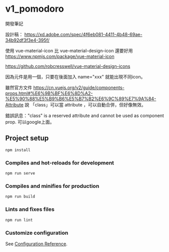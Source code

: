 # v1_pomodoro
開發筆記


設計稿：
https://xd.adobe.com/spec/4f6eb081-4411-4b48-69ae-34b92df3f3e4-395f/




使用 vue-material-icon 比 vue-material-design-icon 還要好用
https://www.npmjs.com/package/vue-material-icon

>>>
https://github.com/robcresswell/vue-material-design-icons

因為元件是用一個，只要在後面加入 name="xxx" 就能出現不同icon。



雖然官方文件
https://cn.vuejs.org/v2/guide/components-props.html#%E6%9B%BF%E6%8D%A2-%E5%90%88%E5%B9%B6%E5%B7%B2%E6%9C%89%E7%9A%84-Attribute
說 「class」可以當 attribute ，可以自動合併，但好像無效。

錯誤訊息："class" is a reserved attribute and cannot be used as component prop.
可以google上面。




## Project setup
```
npm install
```

### Compiles and hot-reloads for development
```
npm run serve
```

### Compiles and minifies for production
```
npm run build
```

### Lints and fixes files
```
npm run lint
```

### Customize configuration
See [Configuration Reference](https://cli.vuejs.org/config/).
